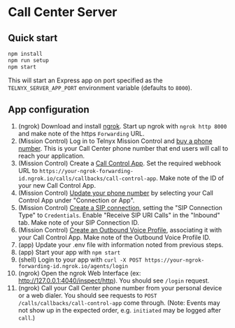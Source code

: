 # Call Center Server

## Quick start

```sh
npm install
npm run setup
npm start
```

This will start an Express app on port specified as the `TELNYX_SERVER_APP_PORT` environment variable (defaults to `8000`).

## App configuration

1. (ngrok) Download and install [ngrok](https://ngrok.com/). Start up ngrok with `ngrok http 8000` and make note of the https `Forwarding` URL.
1. (Mission Control) Log in to Telnyx Mission Control and [buy a phone number](https://portal.telnyx.com/#/app/numbers/search-numbers). This is your Call Center phone number that end users will call to reach your application.
1. (Mission Control) Create a [Call Control App](https://portal.telnyx.com/#/app/call-control/applications/new). Set the required webhook URL to `https://your-ngrok-forwarding-id.ngrok.io/calls/callbacks/call-control-app`. Make note of the ID of your new Call Control App.
1. (Mission Control) [Update your phone number](https://portal.telnyx.com/#/app/numbers/my-numbers) by selecting your Call Control App under "Connection or App".
1. (Mission Control) [Create a SIP connection](https://portal.telnyx.com/#/app/connections), setting the "SIP Connection Type" to `Credentials`. Enable "Receive SIP URI Calls" in the "Inbound" tab. Make note of your SIP Connection ID.
1. (Mission Control) [Create an Outbound Voice Profile](https://portal.telnyx.com/#/app/outbound-profiles/new), associating it with your Call Control App. Make note of the Outbound Voice Profile ID.
1. (app) Update your .env file with information noted from previous steps.
1. (app) Start your app with `npm start`
1. (shell) Login to your app with `curl -X POST https://your-ngrok-forwarding-id.ngrok.io/agents/login`
1. (ngrok) Open the ngrok Web Interface (ex: <http://127.0.0.1:4040/inspect/http>). You should see `/login` request.
1. (ngrok) Call your Call Center phone number from your personal device or a web dialer. You should see requests to `POST /calls/callbacks/call-control-app` come through. (Note: Events may not show up in the expected order, e.g. `initiated` may be logged after `call`.)
